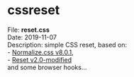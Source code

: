 # cssreset
<p>
File: <strong>reset.css</strong><br>
Date: 2019-11-07<br>
Description: simple CSS reset, based on: <br>
- <a href="//github.com/necolas/normalize.css" target="_blank" rel="nofollow">Normalize.css v8.0.1</a>, <br>
- <a href="//meyerweb.com/eric/tools/css/reset/" target="_blank" rel="nofollow">Reset v2.0-modified</a> <br>
and some browser hooks...
</p>
